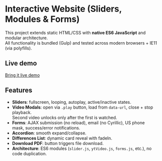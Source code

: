 # Interactive Website (Sliders, Modules & Forms)

This project extends static HTML/CSS with **native ES6 JavaScript** and modular architecture.  
All functionality is bundled (Gulp) and tested across modern browsers + IE11 (via polyfills).

## Live demo
[Bring it live demo](https://yakolga.github.io/bring-it/dist/)

## Features
- **Sliders**: fullscreen, looping, autoplay, active/inactive states.
- **Video Modals**: open via `.play` button, load from `data-url`, close + stop playback.  
  Second video unlocks only after the first is watched.
- **Forms**: AJAX submission (no reload), email (no Cyrillic), US phone mask, success/error notifications.
- **Accordion**: smooth expand/collapse.
- **Differences List**: dynamic card reveal with fadeIn.
- **Download PDF**: button triggers file download.
- **Architecture**: ES6 modules (`slider.js`, `ytVideo.js`, `forms.js`, etc.), no code duplication.